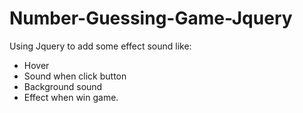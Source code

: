 # Number-Guessing-Game-Jquery

Using Jquery to add some effect sound like: 
 + Hover
 + Sound when click button
 + Background sound
 + Effect when win game.
